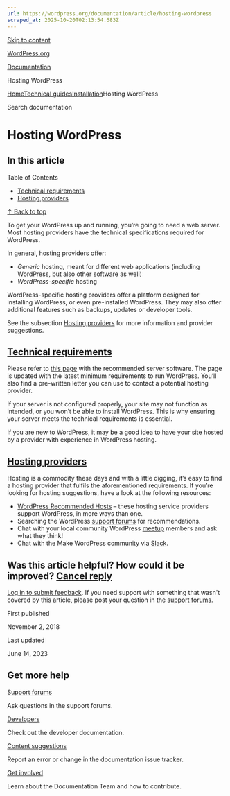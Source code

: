 ```yaml
---
url: https://wordpress.org/documentation/article/hosting-wordpress
scraped_at: 2025-10-20T02:13:54.683Z
---
```


[Skip to content](https://wordpress.org/documentation/article/hosting-wordpress/#wp--skip-link--target)

[WordPress.org](https://wordpress.org/)

[Documentation](https://wordpress.org/documentation)

Hosting WordPress

[Home](https://wordpress.org/documentation)[Technical guides](https://wordpress.org/documentation/technical-guides/)[Installation](https://wordpress.org/documentation/category/installation/)Hosting WordPress

Search documentation

# Hosting WordPress

## In this article

Table of Contents

- [Technical requirements](https://wordpress.org/documentation/article/hosting-wordpress/#technical-requirements)
- [Hosting providers](https://wordpress.org/documentation/article/hosting-wordpress/#hosting-providers)

[↑ Back to top](https://wordpress.org/documentation/article/hosting-wordpress/#wp--skip-link--target)

To get your WordPress up and running, you’re going to need a web server. Most hosting providers have the technical specifications required for WordPress.

In general, hosting providers offer:

- _Generic_ hosting, meant for different web applications (including WordPress, but also other software as well)
- _WordPress-specific_ hosting

WordPress-specific hosting providers offer a platform designed for installing WordPress, or even pre-installed WordPress. They may also offer additional features such as backups, updates or developer tools.

See the subsection [Hosting providers](https://wordpress.org/documentation/article/hosting-wordpress/#hosting-providers) for more information and provider suggestions.

## [Technical requirements](https://wordpress.org/documentation/article/hosting-wordpress/\#technical-requirements)

Please refer to [this page](https://wordpress.org/about/requirements/) with the recommended server software. The page is updated with the latest minimum requirements to run WordPress. You’ll also find a pre-written letter you can use to contact a potential hosting provider.

If your server is not configured properly, your site may not function as intended, or you won’t be able to install WordPress. This is why ensuring your server meets the technical requirements is essential.

If you are new to WordPress, it may be a good idea to have your site hosted by a provider with experience in WordPress hosting.

## [Hosting providers](https://wordpress.org/documentation/article/hosting-wordpress/\#hosting-providers)

Hosting is a commodity these days and with a little digging, it’s easy to find a hosting provider that fulfils the aforementioned requirements. If you’re looking for hosting suggestions, have a look at the following resources:

- [WordPress Recommended Hosts](https://wordpress.org/hosting/) – these hosting service providers support WordPress, in more ways than one.
- Searching the WordPress [support forums](https://wordpress.org/support/forums/) for recommendations.
- Chat with your local community WordPress [meetup](https://www.meetup.com/) members and ask what they think!
- Chat with the Make WordPress community via [Slack](https://make.wordpress.org/chat/).

## Was this article helpful? How could it be improved? [Cancel reply](https://wordpress.org/documentation/article/hosting-wordpress/\#respond)

[Log in to submit feedback](https://login.wordpress.org/?redirect_to=https%3A%2F%2Fwordpress.org%2Fdocumentation%2Farticle%2Fhosting-wordpress%2F&locale=en_US). If you need support with something that wasn't covered by this article, please post your question in the [support forums](https://wordpress.org/support/forums/).

First published

November 2, 2018

Last updated

June 14, 2023

## Get more help

[Support forums](https://wordpress.org/support/forums/)

Ask questions in the support forums.

[Developers](https://developer.wordpress.org/)

Check out the developer documentation.

[Content suggestions](https://github.com/WordPress/Documentation-Issue-Tracker/issues)

Report an error or change in the documentation issue tracker.

[Get involved](https://make.wordpress.org/docs/)

Learn about the Documentation Team and how to contribute.